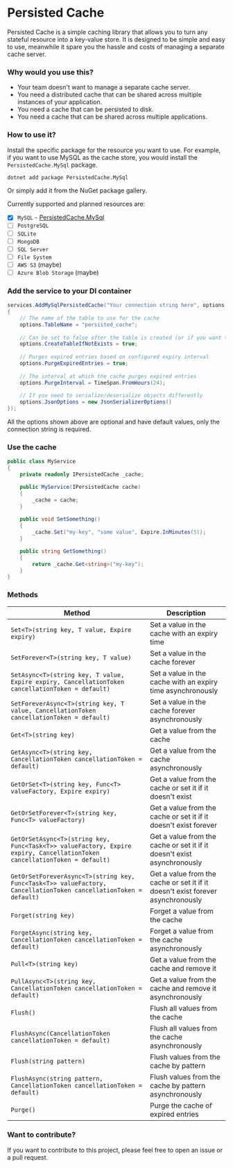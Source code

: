 # Persisted Cache

Persisted Cache is a simple caching library that allows you to turn any stateful resource into a key-value store. 
It is designed to be simple and easy to use, meanwhile it spare you the hassle and costs of managing a separate cache server.

### Why would you use this?

* Your team doesn't want to manage a separate cache server.
* You need a distributed cache that can be shared across multiple instances of your application.
* You need a cache that can be persisted to disk.
* You need a cache that can be shared across multiple applications.


### How to use it?

Install the specific package for the resource you want to use. For example, if you want to use MySQL as the cache store, you would install the `PersistedCache.MySql` package.

```bash
dotnet add package PersistedCache.MySql
```
Or simply add it from the NuGet package gallery.


Currently supported and planned resources are:
* [x] `MySQL` - [PersistedCache.MySql](https://www.nuget.org/packages/PersistedCache.MySql)
* [ ] `PostgreSQL`
* [ ] `SQLite`
* [ ] `MongoDB`
* [ ] `SQL Server`
* [ ] `File System`
* [ ] `AWS S3` (maybe)
* [ ] `Azure Blob Storage` (maybe)

### Add the service to your DI container

```csharp
services.AddMySqlPersistedCache("Your connection string here", options =>
{
    // The name of the table to use for the cache
    options.TableName = "persisted_cache";
    
    // Can be set to false after the table is created (or if you want to manage the table yourself)
    options.CreateTableIfNotExists = true; 
    
    // Purges expired entries based on configured expiry interval
    options.PurgeExpiredEntries = true;
    
    // The interval at which the cache purges expired entries
    options.PurgeInterval = TimeSpan.FromHours(24);
    
    // If you need to serialize/deserialize objects differently
    options.JsonOptions = new JsonSerializerOptions()
});

```
All the options shown above are optional and have default values, only the connection string is required.

### Use the cache

```csharp
public class MyService
{
    private readonly IPersistedCache _cache;

    public MyService(IPersistedCache cache)
    {
        _cache = cache;
    }
    
    public void SetSomething()
    {
        _cache.Set("my-key", "some value", Expire.InMinutes(5));
    }

    public string GetSomething()
    {
        return _cache.Get<string>("my-key");
    }
}
```

### Methods

| Method                                                                                                                   | Description                                                                     |
|--------------------------------------------------------------------------------------------------------------------------|---------------------------------------------------------------------------------|
| `Set<T>(string key, T value, Expire expiry)`                                                                             | Set a value in the cache with an expiry time                                    |
| `SetForever<T>(string key, T value)`                                                                                     | Set a value in the cache forever                                                |
| `SetAsync<T>(string key, T value, Expire expiry, CancellationToken cancellationToken = default)`                         | Set a value in the cache with an expiry time asynchronously                     |
| `SetForeverAsync<T>(string key, T value, CancellationToken cancellationToken = default)`                                 | Set a value in the cache forever asynchronously                                 |
| `Get<T>(string key)`                                                                                                     | Get a value from the cache                                                      |
| `GetAsync<T>(string key, CancellationToken cancellationToken = default)`                                                 | Get a value from the cache asynchronously                                       |
| `GetOrSet<T>(string key, Func<T> valueFactory, Expire expiry)`                                                           | Get a value from the cache or set it if it doesn't exist                        |
| `GetOrSetForever<T>(string key, Func<T> valueFactory)`                                                                   | Get a value from the cache or set it if it doesn't exist forever                |
| `GetOrSetAsync<T>(string key, Func<Task<T>> valueFactory, Expire expiry, CancellationToken cancellationToken = default)` | Get a value from the cache or set it if it doesn't exist asynchronously         |
| `GetOrSetForeverAsync<T>(string key, Func<Task<T>> valueFactory, CancellationToken cancellationToken = default)`         | Get a value from the cache or set it if it doesn't exist forever asynchronously |
| `Forget(string key)`                                                                                                     | Forget a value from the cache                                                   |
| `ForgetAsync(string key, CancellationToken cancellationToken = default)`                                                 | Forget a value from the cache asynchronously                                    |
| `Pull<T>(string key)`                                                                                                    | Get a value from the cache and remove it                                        |
| `PullAsync<T>(string key, CancellationToken cancellationToken = default)`                                                | Get a value from the cache and remove it asynchronously                         |
| `Flush()`                                                                                                                | Flush all values from the cache                                                 |
| `FlushAsync(CancellationToken cancellationToken = default)`                                                              | Flush all values from the cache asynchronously                                  |
| `Flush(string pattern)`                                                                                                  | Flush values from the cache by pattern                                          |
| `FlushAsync(string pattern, CancellationToken cancellationToken = default)`                                              | Flush values from the cache by pattern asynchronously                           |
| `Purge()`                                                                                                                | Purge the cache of expired entries                                              |


### Want to contribute?

If you want to contribute to this project, please feel free to open an issue or a pull request.